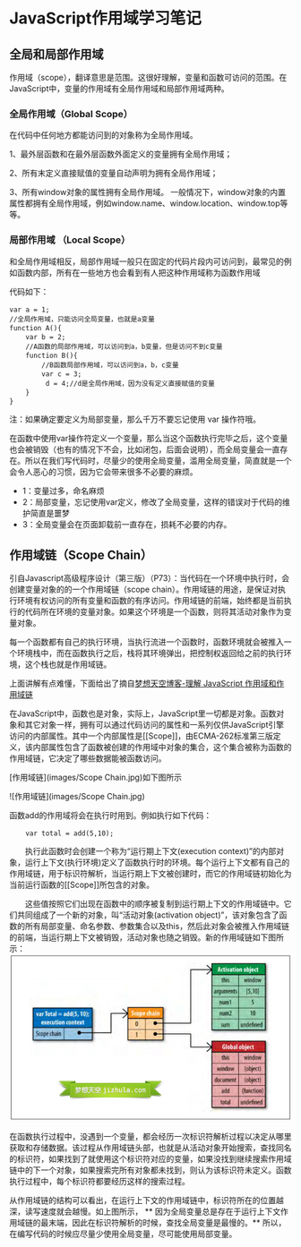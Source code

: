 # JavaScript作用域学习笔记 

## 全局和局部作用域
作用域（scope），翻译意思是范围。这很好理解，变量和函数可访问的范围。在JavaScript中，变量的作用域有全局作用域和局部作用域两种。
### 全局作用域（Global Scope）
在代码中任何地方都能访问到的对象称为全局作用域。

1、最外层函数和在最外层函数外面定义的变量拥有全局作用域；

2、所有末定义直接赋值的变量自动声明为拥有全局作用域；

3、所有window对象的属性拥有全局作用域。
一般情况下，window对象的内置属性都拥有全局作用域，例如window.name、window.location、window.top等等。
### 局部作用域 （Local Scope）
和全局作用域相反，局部作用域一般只在固定的代码片段内可访问到，最常见的例如函数内部，所有在一些地方也会看到有人把这种作用域称为函数作用域

代码如下：

    var a = 1;
    //全局作用域，只能访问全局变量，也就是a变量
    function A(){
        var b = 2;
        //A函数的局部作用域，可以访问到a，b变量，但是访问不到c变量
        function B(){
            //B函数局部作用域，可以访问到a，b，c变量
            var c = 3;
             d = 4;//d是全局作用域，因为没有定义直接赋值的变量
        }
    }

注：如果确定要定义为局部变量，那么千万不要忘记使用 var 操作符哦。 

在函数中使用var操作符定义一个变量，那么当这个函数执行完毕之后，这个变量也会被销毁（也有的情况下不会，比如闭包，后面会说明），而全局变量会一直存在。所以在我们写代码时，尽量少的使用全局变量，滥用全局变量，简直就是一个会令人恶心的习惯，因为它会带来很多不必要的麻烦。


* 1：变量过多，命名麻烦
* 2：局部变量，忘记使用var定义，修改了全局变量，这样的错误对于代码的维护简直是噩梦
* 3：全局变量会在页面卸载前一直存在，损耗不必要的内存。

##  作用域链（Scope Chain）
引自Javascript高级程序设计（第三版）（P73）：当代码在一个环境中执行时，会创建变量对象的的一个作用域链（scope chain）。作用域链的用途，是保证对执行环境有权访问的所有变量和函数的有序访问。作用域链的前端，始终都是当前执行的代码所在环境的变量对象。如果这个环境是一个函数，则将其活动对象作为变量对象。

每一个函数都有自己的执行环境，当执行流进一个函数时，函数环境就会被推入一个环境栈中，而在函数执行之后，栈将其环境弹出，把控制权返回给之前的执行环境，这个栈也就是作用域链。

上面讲解有点难懂，下面给出了摘自[梦想天空博客-理解 JavaScript 作用域和作用域链](http://www.cnblogs.com/lhb25/archive/2011/09/06/javascript-scope-chain.html)

在JavaScript中，函数也是对象，实际上，JavaScript里一切都是对象。函数对象和其它对象一样，拥有可以通过代码访问的属性和一系列仅供JavaScript引擎访问的内部属性。其中一个内部属性是[[Scope]]，由ECMA-262标准第三版定义，该内部属性包含了函数被创建的作用域中对象的集合，这个集合被称为函数的作用域链，它决定了哪些数据能被函数访问。

[作用域链](images/Scope Chain.jpg)如下图所示

![作用域链](images/Scope Chain.jpg)

函数add的作用域将会在执行时用到。例如执行如下代码：

        var total = add(5,10);

　　执行此函数时会创建一个称为“运行期上下文(execution context)”的内部对象，运行上下文(执行环境)定义了函数执行时的环境。每个运行上下文都有自己的作用域链，用于标识符解析，当运行期上下文被创建时，而它的作用域链初始化为当前运行函数的[[Scope]]所包含的对象。

　　这些值按照它们出现在函数中的顺序被复制到运行期上下文的作用域链中。它们共同组成了一个新的对象，叫“活动对象(activation object)”，该对象包含了函数的所有局部变量、命名参数、参数集合以及this，然后此对象会被推入作用域链的前端，当运行期上下文被销毁，活动对象也随之销毁。新的作用域链如下图所示：
　　
![New Scope Chain](images/newScopeChain.jpg)

在函数执行过程中，没遇到一个变量，都会经历一次标识符解析过程以决定从哪里获取和存储数据。该过程从作用域链头部，也就是从活动对象开始搜索，查找同名的标识符，如果找到了就使用这个标识符对应的变量，如果没找到继续搜索作用域链中的下一个对象，如果搜索完所有对象都未找到，则认为该标识符未定义。函数执行过程中，每个标识符都要经历这样的搜索过程。

从作用域链的结构可以看出，在运行上下文的作用域链中，标识符所在的位置越深，读写速度就会越慢。如上图所示， 
** 因为全局变量总是存在于运行上下文作用域链的最末端，因此在标识符解析的时候，查找全局变量是最慢的。** 所以，在编写代码的时候应尽量少使用全局变量，尽可能使用局部变量。
